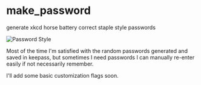 # make_password

generate xkcd horse battery correct staple style passwords

![Password Style](http://imgs.xkcd.com/comics/password_strength.png "To anyone who understands information theory and security and is in an infuriating argument with someone who does not (possibly involving mixed case), I sincerely apologize.")

Most of the time I'm satisfied with the random
passwords generated and saved in keepass, but sometimes
I need passwords I can manually re-enter easily if not
necessarily remember. 


I'll add some basic customization flags soon.
